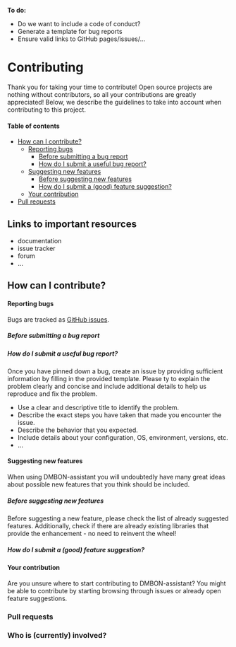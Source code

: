 **To do:**
- Do we want to include a code of conduct?
- Generate a template for bug reports
- Ensure valid links to GitHub pages/issues/...

# Contributing
Thank you for taking your time to contribute! 
Open source projects are nothing without contributors, so all your contributions are greatly appreciated!
Below, we describe the guidelines to take into account when contributing to this project.

#### Table of contents
- [How can I contribute?](#contributing)
  - [Reporting bugs](#bug-report)
    - [Before submitting a bug report](#before-bug)
    - [How do I submit a useful bug report?](#submit-bug)
  - [Suggesting new features](#suggesting)
    - [Before suggesting new features](#before-suggesting)
    - [How do I submit a (good) feature suggestion?](#submit-suggestion)
  - [Your contribution](#your-contribution)
- [Pull requests](#pull-requests)

## Links to important resources
- documentation
- issue tracker
- forum
- ...

## How can I contribute?

#### Reporting bugs
Bugs are tracked as [GitHub issues](https://github.com/vliz-be-opsci/dmbon-assistant/issues). 
##### Before submitting a bug report
##### How do I submit a useful bug report?
Once you have pinned down a bug, create an issue by providing sufficient information by filling in the provided template.
Please ty to explain the problem clearly and concise and include additional details to help us reproduce and fix the problem.
* Use a clear and descriptive title to identify the problem.
* Describe the exact steps you have taken that made you encounter the issue. 
* Describe the behavior that you expected.
* Include details about your configuration, OS, environment, versions, etc. 
* ...

#### Suggesting new features
When using DMBON-assistant you will undoubtedly have many great ideas about possible new features that you think should be included. 

##### Before suggesting new features
Before suggesting a new feature, please check the list of already suggested features. 
Additionally, check if there are already existing libraries that provide the enhancement - no need to reinvent the wheel!

##### How do I submit a (good) feature suggestion?

#### Your contribution
Are you unsure where to start contributing to DMBON-assistant? 
You might be able to contribute by starting browsing through issues or already open feature suggestions. 


[//]: <> (PULL REQUESTS)
### Pull requests


[//]: <> (WHO IS INVOLVED? LIST ALL CURRENT AUTHORS/CONTRIBUTORS)
### Who is (currently) involved?